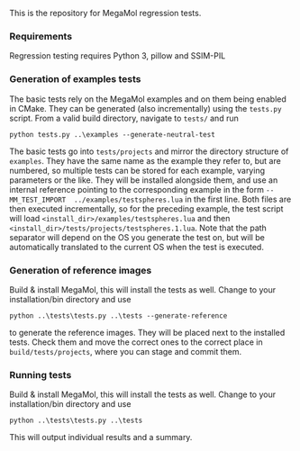 This is the repository for MegaMol regression tests.

### Requirements
Regression testing requires Python 3, pillow and SSIM-PIL

### Generation of examples tests
The basic tests rely on the MegaMol examples and on them being enabled in CMake. They can be generated (also incrementally) using the ``tests.py`` script. From a valid build directory, navigate to ``tests/`` and run
```
python tests.py ..\examples --generate-neutral-test
```
The basic tests go into ``tests/projects`` and mirror the directory structure of ``examples``. They have the same name as the example they refer to, but are numbered, so multiple tests can be stored for each example, varying parameters or the like. They will be installed alongside them, and use an internal reference pointing to the corresponding example in the form ``--MM_TEST_IMPORT  ../examples/testspheres.lua`` in the first line. Both files are then executed incrementally, so for the preceding example, the test script will load ``<install_dir>/examples/testspheres.lua`` and then ``<install_dir>/tests/projects/testspheres.1.lua``. Note that the path separator will depend on the OS you generate the test on, but will be automatically translated to the current OS when the test is executed.

### Generation of reference images
Build & install MegaMol, this will install the tests as well.
Change to your installation/bin directory and use
```
python ..\tests\tests.py ..\tests --generate-reference
```
to generate the reference images. They will be placed next to the installed tests. Check them and move the correct ones to the correct place in ```build/tests/projects```, where you can stage and commit them.

### Running tests
Build & install MegaMol, this will install the tests as well.
Change to your installation/bin directory and use
```
python ..\tests\tests.py ..\tests
```
This will output individual results and a summary.
